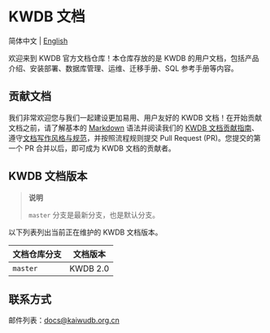 # KWDB 文档

简体中文 | [English](./README.en.md)

欢迎来到 KWDB 官方文档仓库！本仓库存放的是 KWDB 的用户文档，包括产品介绍、安装部署、数据库管理、运维、迁移手册、SQL 参考手册等内容。

## 贡献文档

我们非常欢迎您与我们一起建设更加易用、用户友好的 KWDB 文档！在开始贡献文档之前，请了解基本的 [Markdown](https://www.markdownguide.org/basic-syntax/) 语法并阅读我们的 [KWDB 文档贡献指南](./CONTRIBUTING.md)、遵守[文档写作风格与规范](./style-guide.md)，并按照流程规则提交 Pull Request (PR)。您提交的第一个 PR 合并以后，即可成为 KWDB 文档的贡献者。

## KWDB 文档版本

> **说明**
>
> `master` 分支是最新分支，也是默认分支。

以下列表列出当前正在维护的 KWDB 文档版本。

| 文档仓库分支       | 文档版本              |
| ----------------- | ---------------------- |
| `master`            | KWDB 2.0   |

## 联系方式

邮件列表：docs@kaiwudb.org.cn